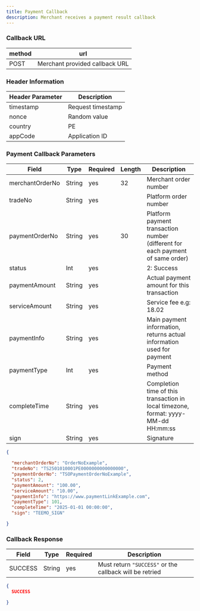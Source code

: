 ```yaml
---
title: Payment Callback
description: Merchant receives a payment result callback
---
```


### Callback URL

| method | url                            |
| ------ | ------------------------------ |
| POST   | Merchant provided callback URL |

### Header Information

| Header Parameter | Description       |
| ---------------- |-------------------|
| timestamp        | Request timestamp |
| nonce            | Random value      |
| country          | PE                |
| appCode          | Application ID    |

### Payment Callback Parameters

| Field           | Type   | Required | Length | Description                                                                    |
| --------------- | ------ | -------- | ------ | ------------------------------------------------------------------------------ |
| merchantOrderNo | String | yes      | 32     | Merchant order number                                                          |
| tradeNo         | String | yes      |        | Platform order number                                                          |
| paymentOrderNo  | String | yes      | 30     | Platform payment transaction number (different for each payment of same order) |
| status          | Int    | yes      |        | 2: Success                                                                     |
| paymentAmount   | String | yes      |        | Actual payment amount for this transaction                                     |
| serviceAmount   | String | yes      |        | Service fee e.g: 18.02                                                         |
| paymentInfo     | String | yes      |        | Main payment information, returns actual information used for payment          |
| paymentType     | Int    | yes      |        | Payment method                                                                 |
| completeTime    | String | yes      |        | Completion time of this transaction in local timezone, format: yyyy-MM-dd HH:mm:ss |
| sign            | String | yes      |        | Signature                                                                      |


```json title= Request Example
{

  "merchantOrderNo": "OrderNoExample",
  "tradeNo": "TS2501010001PE0000000000000000",
  "paymentOrderNo": "TSOPaymentOrderNoExample",
  "status": 2,
  "paymentAmount": "100.00",
  "serviceAmount": "10.00",
  "paymentInfo": "https://www.paymentLinkExample.com",
  "paymentType": 101,
  "completeTime": "2025-01-01 00:00:00",
  "sign": "TEEMO_SIGN"

}
```


### Callback Response

| Field   | Type   | Required | Description                                             |
| ------- | ------ | -------- | ------------------------------------------------------- |
| SUCCESS | String | yes      | Must return `"SUCCESS"` or the callback will be retried |

```json title= Request Example
{
  SUCCESS

}
```
